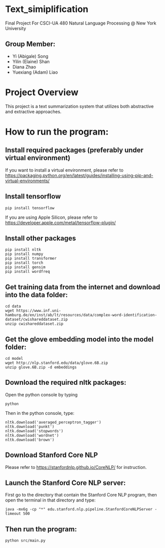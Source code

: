 # Text_simiplification

Final Project For CSCI-UA 480 Natural Language Processing @ New York University
## Group Member:

* Yi (Abigale) Song
* Yilin (Elaine) Shan
* Diana Zhao
* Yuexiang (Adam) Liao

# Project Overview
This project is a text summarization system that utilizes both abstractive and extractive approaches.

# How to run the program:
## Install required packages (preferably under virtual environment)
If you want to install a virtual environment, please refer to https://packaging.python.org/en/latest/guides/installing-using-pip-and-virtual-environments/ <br>
## Install tensorflow
```
pip install tensorflow
```
If you are using Apple Silicon, please refer to https://developer.apple.com/metal/tensorflow-plugin/
## Install other packages
```console
pip install nltk
pip install numpy
pip install transformer
pip install torch
pip install gensim
pip install wordfreq
```
## Get training data from the internet and download into the data folder:
```console
cd data
wget https://www.inf.uni-hamburg.de/en/inst/ab/lt/resources/data/complex-word-identification-dataset/cwishareddataset.zip
unzip cwishareddataset.zip
```
## Get the glove embedding model into the model folder:
```console
cd model
wget http://nlp.stanford.edu/data/glove.6B.zip
unzip glove.6B.zip -d embeddings
```
## Download the required nltk packages:
Open the python console by typing
```
python
```
Then in the python console, type:
```
nltk.download('averaged_perceptron_tagger')
nltk.download('punkt')
nltk.download('stopwords')
nltk.download('wordnet')
nltk.download('brown')
```
## Download Stanford Core NLP
Please refer to https://stanfordnlp.github.io/CoreNLP/ for instruction.

## Launch the Stanford Core NLP server:
First go to the directory that contain the Stanford Core NLP program, then open the terminal in that directory and type:
```
java -mx6g -cp "*" edu.stanford.nlp.pipeline.StanfordCoreNLPServer -timeout 500
```

## Then run the program:
```consle
python src/main.py
```